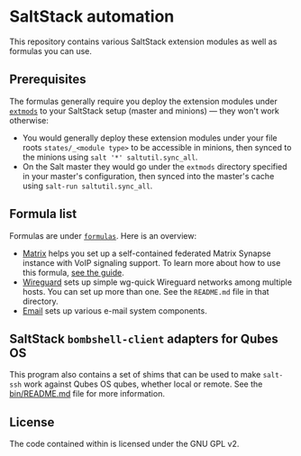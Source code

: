 # SaltStack automation

This repository contains various SaltStack extension modules as well as formulas you can use.

## Prerequisites

The formulas generally require you deploy the extension modules under [`extmods`](extmods/) to your SaltStack setup (master and minions) — they won't work otherwise:

* You would generally deploy these extension modules under your file roots `states/_<module type>` to be accessible in minions, then synced to the minions using `salt '*' saltutil.sync_all`.
* On the Salt master they would go under the `extmods` directory specified in your master's configuration, then synced into the master's cache using `salt-run saltutil.sync_all`.

## Formula list

Formulas are under [`formulas`](formulas/).  Here is an overview:

* [Matrix](formulas/matrix/) helps you set up a self-contained federated Matrix Synapse instance with VoIP signaling support.  To learn more about how to use this formula, [see the guide](https://rudd-o.com/linux-and-free-software/matrix-in-a-box).
* [Wireguard](formulas/wireguard/) sets up simple wg-quick Wireguard networks among multiple hosts.  You can set up more than one.  See the `README.md` file in that directory.
* [Email](formulas/email) sets up various e-mail system components.

## SaltStack `bombshell-client` adapters for Qubes OS

This program also contains a set of shims that can be used to make `salt-ssh` work against Qubes OS qubes, whether local or remote.  See the  [bin/README.md](bin/README.md) file for more information.

## License

The code contained within is licensed under the GNU GPL v2.
